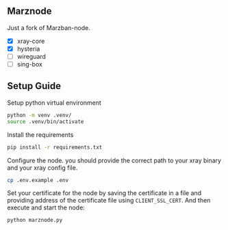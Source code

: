 Marznode
---------
Just a fork of Marzban-node.

- [X] xray-core
- [X] hysteria
- [ ] wireguard
- [ ] sing-box

## Setup Guide

Setup python virtual environment
```sh
python -m venv .venv/
source .venv/bin/activate
```

Install the requirements

```sh
pip install -r requirements.txt
```

Configure the node. you should provide the correct path to your xray binary and your xray config file.

```sh
cp .env.example .env
```


Set your certificate for the node by saving the certificate in a file and providing address of the certificate
file using `CLIENT_SSL_CERT`. And then execute and start the node:

```sh
python marznode.py
```
